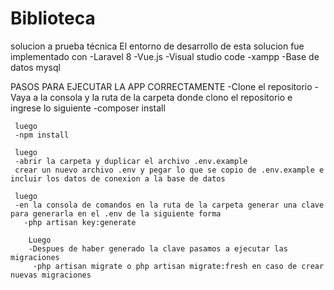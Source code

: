 # Biblioteca
solucion a prueba técnica 
El entorno de desarrollo de esta solucion fue implementado con
-Laravel 8
-Vue.js
-Visual studio code
-xampp
-Base de datos mysql

PASOS PARA EJECUTAR LA APP CORRECTAMENTE
-Clone el repositorio
-Vaya a la consola y la ruta de la carpeta donde clono el repositorio e ingrese lo siguiente
   -composer install
	 
	 luego
	 -npm install
	 
	 luego
	 -abrir la carpeta y duplicar el archivo .env.example
	 crear un nuevo archivo .env y pegar lo que se copio de .env.example e incluir los datos de conexion a la base de datos
	 
	 luego
	 -en la consola de comandos en la ruta de la carpeta generar una clave para generarla en el .env de la siguiente forma
	   -php artisan key:generate
		 
		Luego
		-Despues de haber generado la clave pasamos a ejecutar las migraciones
		 -php artisan migrate o php artisan migrate:fresh en caso de crear nuevas migraciones
